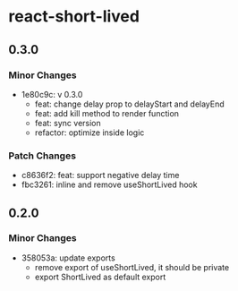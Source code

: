 # react-short-lived

## 0.3.0

### Minor Changes

- 1e80c9c: v 0.3.0
  - feat: change delay prop to delayStart and delayEnd
  - feat: add kill method to render function
  - feat: sync version
  - refactor: optimize inside logic

### Patch Changes

- c8636f2: feat: support negative delay time
- fbc3261: inline and remove useShortLived hook

## 0.2.0

### Minor Changes

- 358053a: update exports
  - remove export of useShortLived, it should be private
  - export ShortLived as default export
